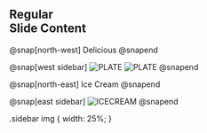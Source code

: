 ## Regular<br>Slide Content

@snap[north-west]
Delicious
@snapend

@snap[west sidebar]
![PLATE](http://recipe1.ezmember.co.kr/cache/recipe/2018/03/02/dcc4f03391adc1888839ba7e6d6ba96f1.jpg)
![PLATE](public-boodaejjigae/image.png)
@snapend

@snap[north-east]
Ice Cream
@snapend

@snap[east sidebar]
![ICECREAM](http://www.foodbank.co.kr/news/photo/201605/48374_5211_3130.jpg)
@snapend

.sidebar img {
  width: 25%;
}
